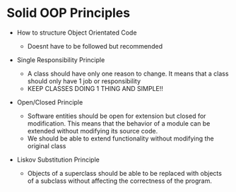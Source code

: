 # Solid OOP Principles

- How to structure Object Orientated Code
    - Doesnt have to be followed but recommended

- Single Responsibility Principle
    - A class should have only one reason to change. It means that a class should only have 1 job or responsibility
    - KEEP CLASSES DOING 1 THING AND SIMPLE!!


- Open/Closed Principle
    - Software entities should be open for extension but closed for modification. This means that the behavior of a module can be extended without modifying its source code. 
    - We should be able to extend functionality without modifying the original class

- Liskov Substitution Principle
    - Objects of a superclass should be able to be replaced with objects of a subclass without affecting the correctness of the program. 

